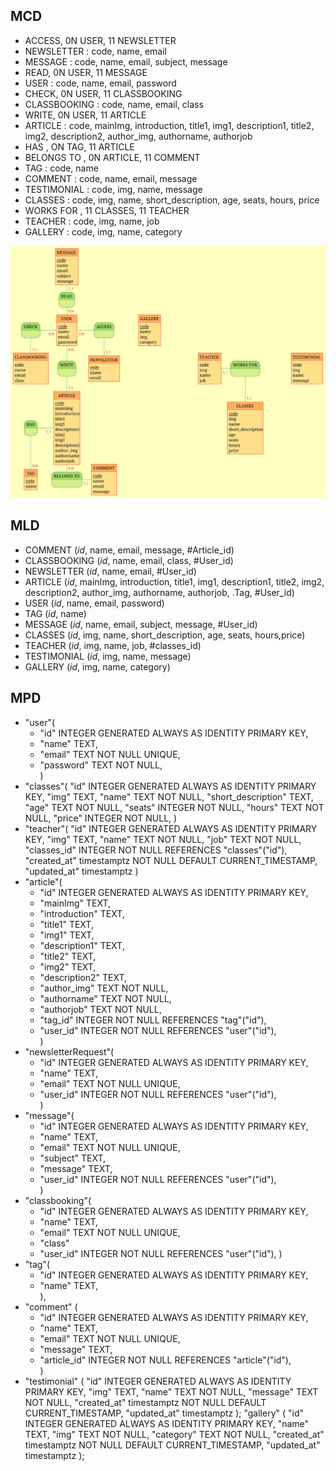 ## MCD

- ACCESS, 0N USER, 11 NEWSLETTER
- NEWSLETTER : code, name, email
- MESSAGE : code, name, email, subject, message
- READ, 0N USER, 11 MESSAGE
- USER : code, name, email, password
- CHECK, 0N USER, 11 CLASSBOOKING
- CLASSBOOKING : code, name, email, class
- WRITE, 0N USER, 11 ARTICLE
- ARTICLE : code, mainImg, introduction, title1, img1, description1, title2, img2, description2, author_img, authorname, authorjob
- HAS , ON TAG, 11 ARTICLE
- BELONGS TO , 0N ARTICLE, 11 COMMENT
- TAG : code, name
- COMMENT : code, name, email, message
- TESTIMONIAL : code, img, name, message
- CLASSES : code, img, name, short_description, age, seats, hours, price
- WORKS FOR , 11 CLASSES, 11 TEACHER
- TEACHER : code, img, name, job
- GALLERY : code, img, name, category
  
![photo](../public/img/mcdKDC.svg)

## MLD

- COMMENT (_id_, name, email, message, #Article_id)
- CLASSBOOKING (_id_, name, email, class, #User_id)
- NEWSLETTER (_id_, name, email, #User_id)
- ARTICLE (_id_, mainImg, introduction, title1, img1, description1, title2, img2, description2, author_img, authorname, authorjob, .Tag, #User_id)
- USER (_id_, name, email, password)
- TAG (_id_, name)
- MESSAGE (_id_, name, email, subject, message, #User_id)
- CLASSES (_id_, img, name, short_description, age, seats, hours,price)
- TEACHER (_id_, img, name, job, #classes_id)
- TESTIMONIAL (_id_, img, name, message)
- GALLERY (_id_, img, name, category)
  
## MPD  

- "user"(
  - "id" INTEGER GENERATED ALWAYS AS IDENTITY PRIMARY KEY,  
  - "name" TEXT,  
  - "email" TEXT NOT NULL UNIQUE,  
  - "password" TEXT NOT NULL,  
)
- "classes"(
    "id" INTEGER GENERATED ALWAYS AS IDENTITY PRIMARY KEY,
    "img" TEXT,
    "name" TEXT NOT NULL,
    "short_description" TEXT,
    "age" TEXT NOT NULL,
    "seats" INTEGER NOT NULL,
    "hours" TEXT NOT NULL,
    "price" INTEGER NOT NULL,
)
- "teacher"(
    "id" INTEGER GENERATED ALWAYS AS IDENTITY PRIMARY KEY,
    "img" TEXT,
    "name" TEXT NOT NULL,
    "job" TEXT NOT NULL,
    "classes_id" INTEGER NOT NULL REFERENCES "classes"("id"),
    "created_at" timestamptz NOT NULL DEFAULT CURRENT_TIMESTAMP,
    "updated_at" timestamptz
)
- "article"(
  - "id" INTEGER GENERATED ALWAYS AS IDENTITY PRIMARY KEY,  
  - "mainImg" TEXT,  
  - "introduction" TEXT,  
  - "title1" TEXT,  
  - "img1" TEXT,  
  - "description1" TEXT,  
  - "title2" TEXT,  
  - "img2" TEXT,  
  - "description2" TEXT,  
  - "author_img" TEXT NOT NULL,  
  - "authorname" TEXT NOT NULL,  
  - "authorjob" TEXT NOT NULL,  
  - "tag_id" INTEGER NOT NULL REFERENCES "tag"("id"),  
  - "user_id" INTEGER NOT NULL REFERENCES "user"("id"),  
)
- "newsletterRequest"(
  - "id" INTEGER GENERATED ALWAYS AS IDENTITY PRIMARY KEY,  
  - "name" TEXT,  
  - "email" TEXT NOT NULL UNIQUE,  
  - "user_id" INTEGER NOT NULL REFERENCES "user"("id"),  
)
- "message"(
  - "id" INTEGER GENERATED ALWAYS AS IDENTITY PRIMARY KEY,  
  - "name" TEXT,  
  - "email" TEXT NOT NULL UNIQUE,  
  - "subject" TEXT,  
  - "message" TEXT,  
  - "user_id" INTEGER NOT NULL REFERENCES "user"("id"),  
)
- "classbooking"(
  - "id" INTEGER GENERATED ALWAYS AS IDENTITY PRIMARY KEY,  
  - "name" TEXT,  
  - "email" TEXT NOT NULL UNIQUE,  
  - "class"
  - "user_id" INTEGER NOT NULL REFERENCES "user"("id"),
)
- "tag"(
  - "id" INTEGER GENERATED ALWAYS AS IDENTITY PRIMARY KEY,  
  - "name" TEXT,  
),  
- "comment" (
  - "id" INTEGER GENERATED ALWAYS AS IDENTITY PRIMARY KEY,  
  - "name" TEXT,  
  - "email" TEXT NOT NULL UNIQUE,  
  - "message" TEXT,  
  - "article_id" INTEGER NOT NULL REFERENCES "article"("id"),  
)
- "testimonial" (
    "id" INTEGER GENERATED ALWAYS AS IDENTITY PRIMARY KEY,
    "img" TEXT,
    "name" TEXT NOT NULL,
    "message" TEXT NOT NULL,
    "created_at" timestamptz NOT NULL DEFAULT CURRENT_TIMESTAMP,
    "updated_at" timestamptz
);
"gallery" (
    "id" INTEGER GENERATED ALWAYS AS IDENTITY PRIMARY KEY,
    "name" TEXT,
    "img" TEXT NOT NULL,
    "category" TEXT NOT NULL,
    "created_at" timestamptz NOT NULL DEFAULT CURRENT_TIMESTAMP,
    "updated_at" timestamptz
);
